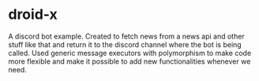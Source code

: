 # droid-x
A discord bot example. Created to fetch news from a news api and other stuff like that and return it to the discord channel where the bot is being called.
Used generic message executors with polymorphism to make code more flexible and make it possible to add new functionalities whenever we need.
